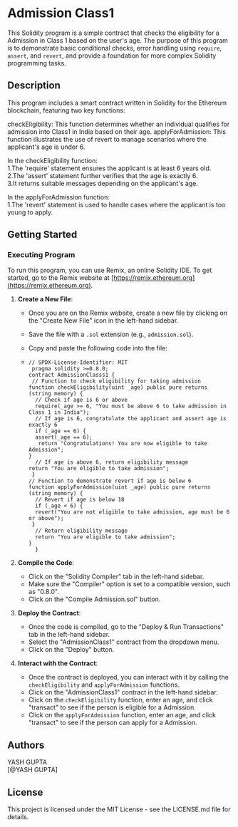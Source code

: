 # Admission Class1

This Solidity program is a simple contract that checks the eligibility for a Admission in Class 1 based on the user's age. The purpose of this program is to demonstrate basic conditional checks, error handling using `require`, `assert`, and `revert`, and provide a foundation for more complex Solidity programming tasks.

## Description

This program includes a smart contract written in Solidity for the Ethereum blockchain, featuring two key functions:

checkEligibility: This function determines whether an individual qualifies for admission into Class1 in India based on their age.
applyForAdmission: This function illustrates the use of revert to manage scenarios where the applicant's age is under 6.            

In the checkEligibility function:                
1.The 'require' statement ensures the applicant is at least 6 years old.          
2.The 'assert' statement further verifies that the age is exactly 6.        
3.It returns suitable messages depending on the applicant's age.          

In the applyForAdmission function:          
1.The 'revert' statement is used to handle cases where the applicant is too young to apply.

## Getting Started

### Executing Program

To run this program, you can use Remix, an online Solidity IDE. To get started, go to the Remix website at [https://remix.ethereum.org](https://remix.ethereum.org).

1. **Create a New File**:
    - Once you are on the Remix website, create a new file by clicking on the "Create New File" icon in the left-hand sidebar.
    - Save the file with a `.sol` extension (e.g., `admission.sol`).
    - Copy and paste the following code into the file:
  
    -  
      ```solidity
      // SPDX-License-Identifier: MIT
       pragma solidity >=0.8.0;
      contract AdmissionClasss1 {
       // Function to check eligibility for taking admission
      function checkEligibility(uint _age) public pure returns (string memory) {
        // Check if age is 6 or above
        require(_age >= 6, "You must be above 6 to take admission in Class 1 in India");
        // If age is 6, congratulate the applicant and assert age is exactly 6
        if (_age == 6) {
        assert(_age == 6);
         return "Congratulations! You are now eligible to take Admission";
      }
        // If age is above 6, return eligibility message
      return "You are eligible to take admission";
       }
      // Function to demonstrate revert if age is below 6
      function applyForAdmission(uint _age) public pure returns (string memory) {
        // Revert if age is below 18
        if (_age < 6) {
        revert("You are not eligible to take admission, age must be 6 or above");
       }
        // Return eligibility message
        return "You are eligible to take admission";
      }
        }
      ```

2. **Compile the Code**:
    - Click on the "Solidity Compiler" tab in the left-hand sidebar.
    - Make sure the "Compiler" option is set to a compatible version, such as "0.8.0".
    - Click on the "Compile Admission.sol" button.

3. **Deploy the Contract**:
    - Once the code is compiled, go to the "Deploy & Run Transactions" tab in the left-hand sidebar.
    - Select the "AdmissionClass1" contract from the dropdown menu.
    - Click on the "Deploy" button.

4. **Interact with the Contract**:
    - Once the contract is deployed, you can interact with it by calling the `checkEligibility` and `applyForAdmission` functions.
    - Click on the "AdmissionClass1" contract in the left-hand sidebar.
    - Click on the `checkEligibility` function, enter an age, and click "transact" to see if the person is eligible for a Admission.
    - Click on the `applyForAdmission` function, enter an age, and click "transact" to see if the person can apply for a Admission.

## Authors

YASH GUPTA  
[@YASH GUPTA]

## License

This project is licensed under the MIT License - see the LICENSE.md file for details.
